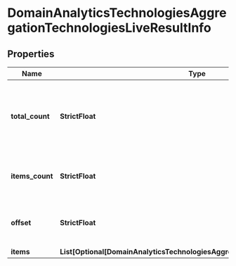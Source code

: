 # DomainAnalyticsTechnologiesAggregationTechnologiesLiveResultInfo


## Properties

| Name | Type | Description | Notes |
|------------ | ------------- | ------------- | -------------|
**total_count** | **StrictFloat** | total amount of results in our database relevant to your request |[optional]|
**items_count** | **StrictFloat** | the number of results returned in the items array |[optional]|
**offset** | **StrictFloat** | offset in the results array of returned domains |[optional]|
**items** | **List[Optional[DomainAnalyticsTechnologiesAggregationTechnologiesLiveItem]]** | items array |[optional]|